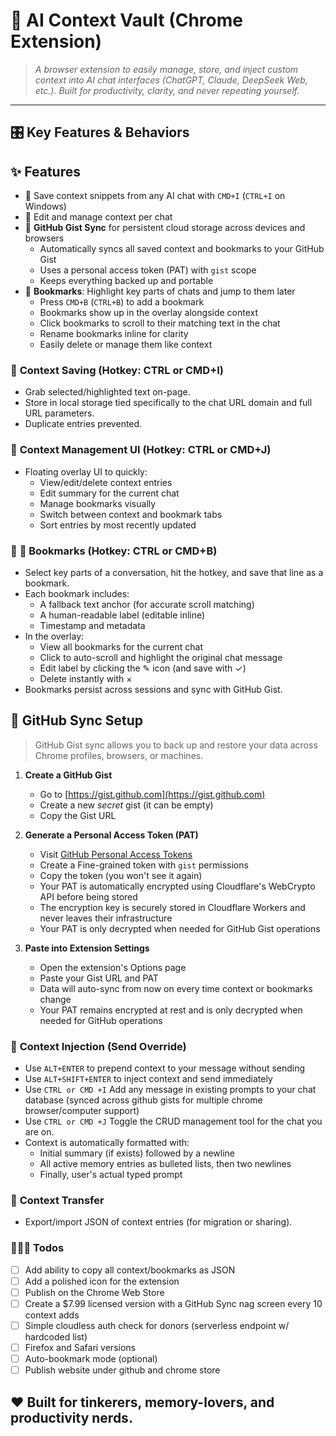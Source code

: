 # 🚀 **AI Context Vault (Chrome Extension)**

> _A browser extension to easily manage, store, and inject custom context into AI chat interfaces (ChatGPT, Claude, DeepSeek Web, etc.). Built for productivity, clarity, and never repeating yourself._

---

## 🎛️ **Key Features & Behaviors**

## ✨ Features

- 🧠 Save context snippets from any AI chat with `CMD+I` (`CTRL+I` on Windows)
- 📝 Edit and manage context per chat
- 🔁 **GitHub Gist Sync** for persistent cloud storage across devices and browsers
  - Automatically syncs all saved context and bookmarks to your GitHub Gist
  - Uses a personal access token (PAT) with `gist` scope
  - Keeps everything backed up and portable
- 🔖 **Bookmarks**: Highlight key parts of chats and jump to them later
  - Press `CMD+B` (`CTRL+B`) to add a bookmark
  - Bookmarks show up in the overlay alongside context
  - Click bookmarks to scroll to their matching text in the chat
  - Rename bookmarks inline for clarity
  - Easily delete or manage them like context

### 🔸 **Context Saving (Hotkey: CTRL or CMD+I)**

- Grab selected/highlighted text on-page.
- Store in local storage tied specifically to the chat URL domain and full URL parameters.
- Duplicate entries prevented.

### 🔸 **Context Management UI (Hotkey: CTRL or CMD+J)**

- Floating overlay UI to quickly:
  - View/edit/delete context entries
  - Edit summary for the current chat
  - Manage bookmarks visually
  - Switch between context and bookmark tabs
  - Sort entries by most recently updated

### 🔸 **📌 Bookmarks (Hotkey: CTRL or CMD+B)**

- Select key parts of a conversation, hit the hotkey, and save that line as a bookmark.
- Each bookmark includes:
  - A fallback text anchor (for accurate scroll matching)
  - A human-readable label (editable inline)
  - Timestamp and metadata
- In the overlay:
  - View all bookmarks for the current chat
  - Click to auto-scroll and highlight the original chat message
  - Edit label by clicking the ✎ icon (and save with ✓)
  - Delete instantly with ×
- Bookmarks persist across sessions and sync with GitHub Gist.

## 🔧 GitHub Sync Setup

> GitHub Gist sync allows you to back up and restore your data across Chrome profiles, browsers, or machines.

1. **Create a GitHub Gist**

   - Go to [https://gist.github.com](https://gist.github.com)
   - Create a new _secret_ gist (it can be empty)
   - Copy the Gist URL

2. **Generate a Personal Access Token (PAT)**

   - Visit [GitHub Personal Access Tokens](https://github.com/settings/tokens)
   - Create a Fine-grained token with `gist` permissions
   - Copy the token (you won't see it again)
   - Your PAT is automatically encrypted using Cloudflare's WebCrypto API before being stored
   - The encryption key is securely stored in Cloudflare Workers and never leaves their infrastructure
   - Your PAT is only decrypted when needed for GitHub Gist operations

3. **Paste into Extension Settings**
   - Open the extension's Options page
   - Paste your Gist URL and PAT
   - Data will auto-sync from now on every time context or bookmarks change
   - Your PAT remains encrypted at rest and is only decrypted when needed for GitHub operations

### 🔸 **Context Injection (Send Override)**

- Use `ALT+ENTER` to prepend context to your message without sending
- Use `ALT+SHIFT+ENTER` to inject context and send immediately
- Use `CTRL or CMD +I` Add any message in existing prompts to your chat database (synced across github gists for multiple chrome browser/computer support)
- Use `CTRL or CMD +J` Toggle the CRUD management tool for the chat you are on.
- Context is automatically formatted with:
  - Initial summary (if exists) followed by a newline
  - All active memory entries as bulleted lists, then two newlines
  - Finally, user's actual typed prompt

### 🔸 **Context Transfer**

- Export/import JSON of context entries (for migration or sharing).

### 🧑🏽‍💻 Todos

- [ ] Add ability to copy all context/bookmarks as JSON
- [ ] Add a polished icon for the extension
- [ ] Publish on the Chrome Web Store
- [ ] Create a $7.99 licensed version with a GitHub Sync nag screen every 10 context adds
- [ ] Simple cloudless auth check for donors (serverless endpoint w/ hardcoded list)
- [ ] Firefox and Safari versions
- [ ] Auto-bookmark mode (optional)
- [ ] Publish website under github and chrome store

## ❤️ Built for tinkerers, memory-lovers, and productivity nerds.
